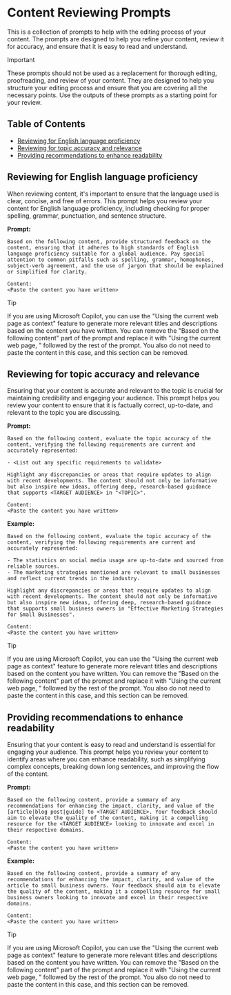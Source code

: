 # Content Reviewing Prompts

This is a collection of prompts to help with the editing process of your content. The prompts are designed to help you refine your content, review it for accuracy, and ensure that it is easy to read and understand.

> [!IMPORTANT]
> These prompts should not be used as a replacement for thorough editing, proofreading, and review of your content. They are designed to help you structure your editing process and ensure that you are covering all the necessary points. Use the outputs of these prompts as a starting point for your review.

## Table of Contents

- [Reviewing for English language proficiency](#reviewing-for-english-language-proficiency)
- [Reviewing for topic accuracy and relevance](#reviewing-for-topic-accuracy-and-relevance)
- [Providing recommendations to enhance readability](#providing-recommendations-to-enhance-readability)

## Reviewing for English language proficiency

When reviewing content, it's important to ensure that the language used is clear, concise, and free of errors. This prompt helps you review your content for English language proficiency, including checking for proper spelling, grammar, punctuation, and sentence structure.

**Prompt:**

```text
Based on the following content, provide structured feedback on the content, ensuring that it adheres to high standards of English language proficiency suitable for a global audience. Pay special attention to common pitfalls such as spelling, grammar, homophones, subject-verb agreement, and the use of jargon that should be explained or simplified for clarity.

Content:
<Paste the content you have written>
```

> [!TIP]
> If you are using Microsoft Copilot, you can use the "Using the current web page as context" feature to generate more relevant titles and descriptions based on the content you have written. You can remove the "Based on the following content" part of the prompt and replace it with "Using the current web page, " followed by the rest of the prompt. You also do not need to paste the content in this case, and this section can be removed.

## Reviewing for topic accuracy and relevance

Ensuring that your content is accurate and relevant to the topic is crucial for maintaining credibility and engaging your audience. This prompt helps you review your content to ensure that it is factually correct, up-to-date, and relevant to the topic you are discussing.

**Prompt:**

```text
Based on the following content, evaluate the topic accuracy of the content, verifying the following requirements are current and accurately represented:

- <List out any specific requirements to validate>

Highlight any discrepancies or areas that require updates to align with recent developments. The content should not only be informative but also inspire new ideas, offering deep, research-based guidance that supports <TARGET AUDIENCE> in "<TOPIC>".

Content:
<Paste the content you have written>
```

**Example:**

```text
Based on the following content, evaluate the topic accuracy of the content, verifying the following requirements are current and accurately represented:

- The statistics on social media usage are up-to-date and sourced from reliable sources.
- The marketing strategies mentioned are relevant to small businesses and reflect current trends in the industry.

Highlight any discrepancies or areas that require updates to align with recent developments. The content should not only be informative but also inspire new ideas, offering deep, research-based guidance that supports small business owners in "Effective Marketing Strategies for Small Businesses".

Content:
<Paste the content you have written>
```

> [!TIP]
> If you are using Microsoft Copilot, you can use the "Using the current web page as context" feature to generate more relevant titles and descriptions based on the content you have written. You can remove the "Based on the following content" part of the prompt and replace it with "Using the current web page, " followed by the rest of the prompt. You also do not need to paste the content in this case, and this section can be removed.

## Providing recommendations to enhance readability

Ensuring that your content is easy to read and understand is essential for engaging your audience. This prompt helps you review your content to identify areas where you can enhance readability, such as simplifying complex concepts, breaking down long sentences, and improving the flow of the content.

**Prompt:**

```text
Based on the following content, provide a summary of any recommendations for enhancing the impact, clarity, and value of the [article|blog post|guide] to <TARGET AUDIENCE>. Your feedback should aim to elevate the quality of the content, making it a compelling resource for the <TARGET AUDIENCE> looking to innovate and excel in their respective domains.

Content:
<Paste the content you have written>
```

**Example:**

```text
Based on the following content, provide a summary of any recommendations for enhancing the impact, clarity, and value of the article to small business owners. Your feedback should aim to elevate the quality of the content, making it a compelling resource for small business owners looking to innovate and excel in their respective domains.

Content:
<Paste the content you have written>
```

> [!TIP]
> If you are using Microsoft Copilot, you can use the "Using the current web page as context" feature to generate more relevant titles and descriptions based on the content you have written. You can remove the "Based on the following content" part of the prompt and replace it with "Using the current web page, " followed by the rest of the prompt. You also do not need to paste the content in this case, and this section can be removed.
